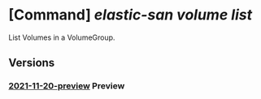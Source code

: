 # [Command] _elastic-san volume list_

List Volumes in a VolumeGroup.

## Versions

### [2021-11-20-preview](/Resources/mgmt-plane/L3N1YnNjcmlwdGlvbnMve30vcmVzb3VyY2Vncm91cHMve30vcHJvdmlkZXJzL21pY3Jvc29mdC5lbGFzdGljc2FuL2VsYXN0aWNzYW5zL3t9L3ZvbHVtZWdyb3Vwcy97fS92b2x1bWVz/2021-11-20-preview.xml) **Preview**

<!-- mgmt-plane /subscriptions/{}/resourcegroups/{}/providers/microsoft.elasticsan/elasticsans/{}/volumegroups/{}/volumes 2021-11-20-preview -->

